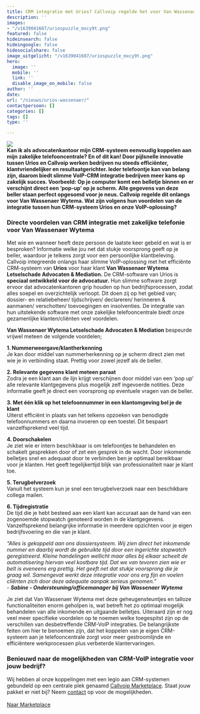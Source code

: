 ```yaml
---
title: CRM integratie met Urios? Callvoip regelde het voor Van Wassenaer Wytema Letselschade Advocaten & Mediation
description: ''
images:
- "/v1639041687/uriospuzzle_mxcy9t.png"
featured: false
hideinsearch: false
hideingoogle: false
hidesocialshare: false
image_uitgelicht: "/v1639041687/uriospuzzle_mxcy9t.png"
hero:
  image: ''
  mobile: ''
  link: ''
  disable_image_on_mobile: false
author: ''
date: 
url: "/nieuws/urios-wassenaer/"
contactpersoon: []
categories: []
tags: []
type: ''

---
```

**![](https://res.cloudinary.com/callvoip/image/upload/v1639041687/uriospuzzle_mxcy9t.png)  
Kan ik als advocatenkantoor mijn CRM-systeem eenvoudig koppelen aan mijn zakelijke telefooncentrale? En of dit kan! Door pijlsnelle innovatie tussen Urios en Callvoip werken bedrijven nu steeds efficiënter, klantvriendelijker en resultaatgerichter. Ieder telefoontje kan van belang zijn, daarom biedt slimme VoIP-CRM integratie bedrijven meer kans op zakelijk succes. Voorbeeld: Op je computer komt een belletje binnen en er verschijnt direct een ‘pop-up’ op je scherm. Alle gegevens van deze beller staan perfect opgesomd voor je neus. Callvoip regelde dit onlangs voor Van Wassenaer Wytema. Wat zijn volgens hun voordelen van de integratie tussen hun CRM-systeem Urios en onze VoIP-oplossing?**

### Directe voordelen van CRM integratie met zakelijke telefonie voor Van Wassenaer Wytema

Met wie en wanneer heeft deze persoon de laatste keer gebeld en wat is er besproken? Informatie welke jou net dat stukje voorsprong geeft op je beller, waardoor je telkens zorgt voor een persoonlijke klantbeleving. Callvoip integreerde onlangs haar slimme VoIP-oplossing met het efficiënte CRM-systeem van **Urios** voor haar klant **Van Wassenaer Wytema Letselschade Advocaten & Mediation.** De CRM-software van Urios is **speciaal ontwikkeld voor de advocatuur.** Hun slimme software zorgt ervoor dat advocatenkantoren grip houden op hun bedrijfsprocessen, zodat alles soepel en overzichtelijk verloopt. Dit doen zij op het gebied van; dossier- en relatiebeheer/ tijdschrijven/ declareren/ herinneren & aanmanen/ verschotten/ toevoegingen en insolventies. De integratie van hun uitstekende software met onze zakelijke telefooncentrale biedt onze gezamenlijke klanten/cliënten veel voordelen.

**Van Wassenaer Wytema Letselschade Advocaten & Mediation** bespeurde vrijwel meteen de volgende voordelen;

<b>1. Nummerweergave/klantherkenning</b><br>
Je kan door middel van nummerherkenning op je scherm direct zien met wie je in verbinding staat. Prettig voor zowel jezelf als de beller.

<b>2. Relevante gegevens klant meteen paraat</b><br>
Zodra je een klant aan de lijn krijgt verschijnen door middel van een ‘pop up’ alle relevante klantgegevens plus mogelijk zelf ingevoerde notities. Deze informatie geeft je direct een voorsprong op eventuele vragen van de beller.

<b>3. Met één klik op het telefoonnummer in een klantomgeving bel je de klant</b><br>
Uiterst efficiënt in plaats van het telkens opzoeken van benodigde telefoonnummers en daarna invoeren op een toestel. Dit bespaart vanzelfsprekend veel tijd.

<b>4. Doorschakelen</b><br>
Je ziet wie er intern beschikbaar is om telefoontjes te behandelen en schakelt gesprekken door of zet een gesprek in de wacht. Door inkomende belletjes snel en adequaat door te verbinden ben je optimaal bereikbaar voor je klanten. Het geeft tegelijkertijd blijk van professionaliteit naar je klant toe.

<b>5. Terugbelverzoek</b><br>
Vanuit het systeem kun je snel een terugbelverzoek naar een beschikbare collega mailen.

<b>6. Tijdregistratie</b><br>
De tijd die je hebt besteed aan een klant kan accuraat aan de hand van een zogenoemde stopwatch genoteerd worden in de klantgegevens. Vanzelfsprekend belangrijke informatie in meerdere opzichten voor je eigen bedrijfsvoering en die van je klant.

_“Alles is gekoppeld aan ons dossiersysteem. Wij zien direct het inkomende nummer en daarbij wordt de gebruikte tijd door een ingerichte stopwatch geregistreerd. Kleine handelingen wellicht maar alles bij elkaar scheelt de automatisering hiervan veel kostbare tijd. Dat we van tevoren zien wie er belt is eveneens erg prettig. Het geeft net dat stukje voorsprong die je graag wil. Samengevat werkt deze integratie voor ons erg fijn en voelen cliënten zich door deze adequate aanpak serieus genomen.”  
\- **Sabine - Ondersteuning/officemanager bij Van Wassenaer Wytema**_

Je ziet dat Van Wassenaer Wytema met deze geheugensteuntjes en talloze functionaliteiten enorm geholpen is, wat betreft het zo optimaal mogelijk behandelen van alle inkomende en uitgaande belletjes. Uiteraard zijn er nog veel meer specifieke voordelen op te noemen welke toegespitst zijn op de verschillen van desbetreffende CRM-VoIP integraties. De belangrijkste feiten om hier te benoemen zijn, dat het koppelen van je eigen CRM-systeem aan je telefooncentrale zorgt voor meer gestroomlijnde en efficiëntere werkprocessen plus verbeterde klantervaringen.

### Benieuwd naar de mogelijkheden van CRM-VoIP integratie voor jouw bedrijf?

Wij hebben al onze koppelingen met een legio aan CRM-systemen gebundeld op een centrale plek genaamd [Callvoip Marketplace](https://www.callvoip.nl/marketplace/). Staat jouw pakket er niet bij? Neem [contact](https://www.callvoip.nl/contact/) op voor de mogelijkheden.<br><br><a href="/marketplace/" class="button">Naar Marketplace</a>
